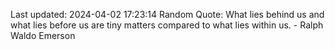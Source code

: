 Last updated: 2024-04-02 17:23:14
Random Quote: What lies behind us and what lies before us are tiny matters compared to what lies within us. - Ralph Waldo Emerson